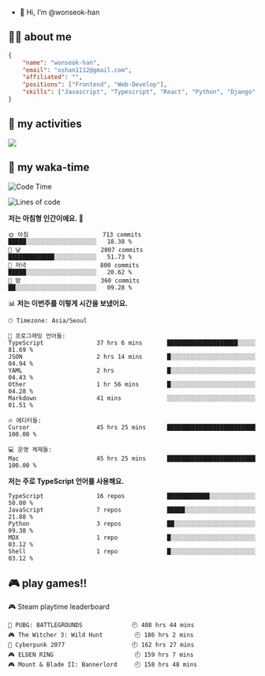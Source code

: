 - 👋 Hi, I’m @wonseok-han

## 🤷‍♂️ about me
```json
{
    "name": "wonseok-han",
    "email": "oshan1112@gmail.com",
    "affiliated": "",
    "positions": ["Frontend", "Web-Develop"],
    "skills": ["Javascript", "Typescript", "React", "Python", "Django", "SQL", "Docker", "Git"]
}
```

## 🤔 my activities

<!-- ![](https://github-readme-stats.vercel.app/api?username=wonseok-han&show_icons=true&theme=dracula&include_all_commits=true&custom_title=wonseok-han%27s%20Github%20Stats) -->

![](http://github-profile-summary-cards.vercel.app/api/cards/profile-details?username=wonseok-han&theme=dracula)

## 📃 my waka-time

<!--START_SECTION:waka-->
![Code Time](http://img.shields.io/badge/Code%20Time-3%2C185%20hrs%2012%20mins-blue)

![Lines of code](https://img.shields.io/badge/%EC%A0%80%EB%8A%94%20%EC%97%AC%ED%83%9C%EA%B9%8C%EC%A7%80%20-19.8%20million%20%EC%A4%84%EC%9D%98%20%EC%BD%94%EB%93%9C%EB%A5%BC%20%EC%9E%91%EC%84%B1%ED%96%88%EC%96%B4%EC%9A%94.-blue)

**저는 아침형 인간이에요. 🐤** 

```text
🌞 아침                     713 commits         █████░░░░░░░░░░░░░░░░░░░░   18.38 % 
🌆 낮　                     2007 commits        █████████████░░░░░░░░░░░░   51.73 % 
🌃 저녁                     800 commits         █████░░░░░░░░░░░░░░░░░░░░   20.62 % 
🌙 밤　                     360 commits         ██░░░░░░░░░░░░░░░░░░░░░░░   09.28 % 
```


📊 **저는 이번주를 이렇게 시간을 보냈어요.** 

```text
🕑︎ Timezone: Asia/Seoul

💬 프로그래밍 언어들: 
TypeScript               37 hrs 6 mins       ████████████████████░░░░░   81.69 % 
JSON                     2 hrs 14 mins       █░░░░░░░░░░░░░░░░░░░░░░░░   04.94 % 
YAML                     2 hrs               █░░░░░░░░░░░░░░░░░░░░░░░░   04.43 % 
Other                    1 hr 56 mins        █░░░░░░░░░░░░░░░░░░░░░░░░   04.28 % 
Markdown                 41 mins             ░░░░░░░░░░░░░░░░░░░░░░░░░   01.51 % 

🔥 에디터들: 
Cursor                   45 hrs 25 mins      █████████████████████████   100.00 % 

💻 운영 체제들: 
Mac                      45 hrs 25 mins      █████████████████████████   100.00 % 
```

**저는 주로 TypeScript 언어를 사용해요.** 

```text
TypeScript               16 repos            ████████████░░░░░░░░░░░░░   50.00 % 
JavaScript               7 repos             █████░░░░░░░░░░░░░░░░░░░░   21.88 % 
Python                   3 repos             ██░░░░░░░░░░░░░░░░░░░░░░░   09.38 % 
MDX                      1 repo              █░░░░░░░░░░░░░░░░░░░░░░░░   03.12 % 
Shell                    1 repo              █░░░░░░░░░░░░░░░░░░░░░░░░   03.12 % 
```




<!--END_SECTION:waka-->

## 🎮 play games!!

<!-- steam-box start -->
🎮 Steam playtime leaderboard
```text
🍳 PUBG: BATTLEGROUNDS              🕘 408 hrs 44 mins
🎮 The Witcher 3: Wild Hunt         🕘 186 hrs 2 mins
🦾 Cyberpunk 2077                   🕘 162 hrs 27 mins
🎮 ELDEN RING                       🕘 159 hrs 7 mins
🎮 Mount & Blade II: Bannerlord     🕘 158 hrs 48 mins
```
<!-- Powered by https://github.com/YouEclipse/steam-box . -->
<!-- steam-box end -->
